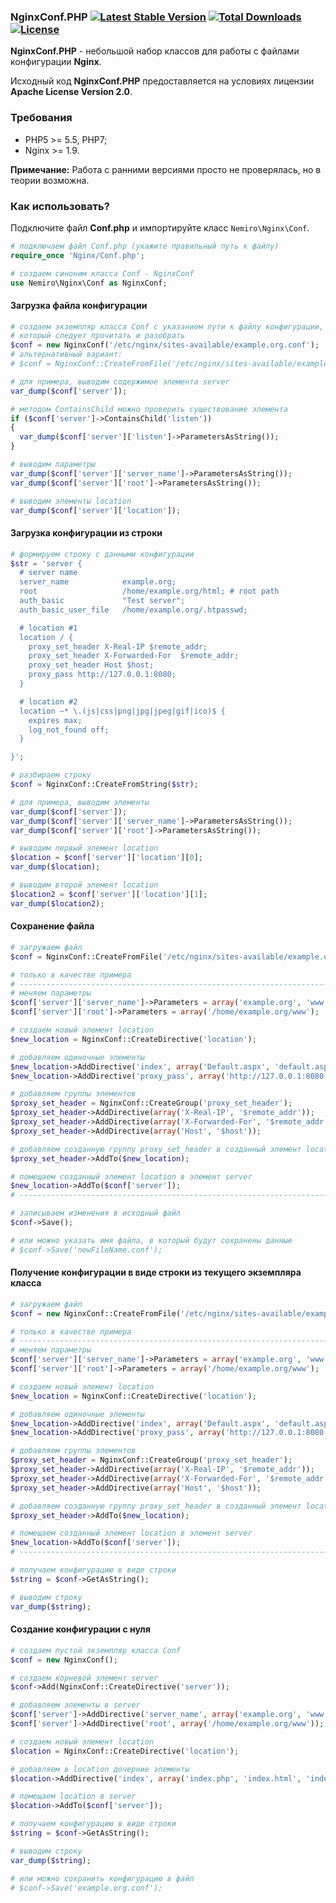 ### NginxConf.PHP [![Latest Stable Version](https://poser.pugx.org/aleksey.nemiro/nginxconf.php/v/stable)](https://packagist.org/packages/aleksey.nemiro/nginxconf.php) [![Total Downloads](https://poser.pugx.org/aleksey.nemiro/nginxconf.php/downloads)](https://packagist.org/packages/aleksey.nemiro/nginxconf.php) [![License](https://poser.pugx.org/aleksey.nemiro/nginxconf.php/license)](https://packagist.org/packages/aleksey.nemiro/nginxconf.php)

**NginxConf.PHP** - небольшой набор классов для работы с файлами конфигурации **Nginx**.

Исходный код **NginxConf.PHP** предоставляется на условиях лицензии **Apache License Version 2.0**.

### Требования

* PHP5 >= 5.5, PHP7;
* Nginx >= 1.9.

**Примечание:** Работа с ранними версиями просто не проверялась, но в теории возможна.

### Как использовать?

Подключите файл **Conf.php** и импортируйте класс ``Nemiro\Nginx\Conf``.

```PHP
# подключаем файл Conf.php (укажите правильный путь к файлу)
require_once 'Nginx/Conf.php';

# создаем синоним класса Conf - NginxConf
use Nemiro\Nginx\Conf as NginxConf;
```

#### Загрузка файла конфигурации

```PHP
# создаем экземпляр класса Conf с указанием пути к файлу конфигурации,
# который следует прочитать и разобрать
$conf = new NginxConf('/etc/nginx/sites-available/example.org.conf');
# альтернативный вариант:
# $conf = NginxConf::CreateFromFile('/etc/nginx/sites-available/example.org.conf');

# для примера, выводим содержимое элемента server
var_dump($conf['server']);

# методом ContainsChild можно проверить существование элемента
if ($conf['server']->ContainsChild('listen'))
{
  var_dump($conf['server']['listen']->ParametersAsString());
}

# выводим параметры
var_dump($conf['server']['server_name']->ParametersAsString());
var_dump($conf['server']['root']->ParametersAsString());

# выводим элементы location
var_dump($conf['server']['location']);
```

#### Загрузка конфигурации из строки

```PHP
# формируем строку с данными конфигурации
$str = 'server {
  # server name
  server_name            example.org;
  root                   /home/example.org/html; # root path
  auth_basic             "Test server";
  auth_basic_user_file   /home/example.org/.htpasswd;

  # location #1
  location / {
    proxy_set_header X-Real-IP $remote_addr;
    proxy_set_header X-Forwarded-For  $remote_addr;
    proxy_set_header Host $host;
    proxy_pass http://127.0.0.1:8080;
  }

  # location #2
  location ~* \.(js|css|png|jpg|jpeg|gif|ico)$ {
    expires max;
    log_not_found off;
  }

}';

# разбираем строку
$conf = NginxConf::CreateFromString($str);

# для примера, выводим элементы
var_dump($conf['server']);
var_dump($conf['server']['server_name']->ParametersAsString());
var_dump($conf['server']['root']->ParametersAsString());

# выводим первый элемент location
$location = $conf['server']['location'][0];
var_dump($location);

# выводим второй элемент location
$location2 = $conf['server']['location'][1];
var_dump($location2);
```

#### Сохранение файла

```PHP
# загружаем файл
$conf = NginxConf::CreateFromFile('/etc/nginx/sites-available/example.org.conf');

# только в качестве примера
# ---------------------------------------------------------------------------------------
# меняем параметры
$conf['server']['server_name']->Parameters = array('example.org', 'www.example.org');
$conf['server']['root']->Parameters = array('/home/example.org/www');

# создаем новый элемент location
$new_location = NginxConf::CreateDirective('location');

# добавляем одиночные элементы
$new_location->AddDirective('index', array('Default.aspx', 'default.aspx'));
$new_location->AddDirective('proxy_pass', array('http://127.0.0.1:8080'));

# добавляем группы элементов
$proxy_set_header = NginxConf::CreateGroup('proxy_set_header');
$proxy_set_header->AddDirective(array('X-Real-IP', '$remote_addr'));
$proxy_set_header->AddDirective(array('X-Forwarded-For', '$remote_addr'));
$proxy_set_header->AddDirective(array('Host', '$host'));

# добавляем созданную группу proxy_set_header в созданный элемент location 
$proxy_set_header->AddTo($new_location);

# помещаем созданный элемент location в элемент server
$new_location->AddTo($conf['server']);
# ---------------------------------------------------------------------------------------

# записываем изменения в исходный файл
$conf->Save();

# или можно указать имя файла, в который будут сохранены данные
# $conf->Save('newFileName.conf');
```

#### Получение конфигурации в виде строки из текущего экземпляра класса

```PHP
# загружаем файл
$conf = new NginxConf::CreateFromFile('/etc/nginx/sites-available/example.org.conf');

# только в качестве примера
# ---------------------------------------------------------------------------------------
# меняем параметры
$conf['server']['server_name']->Parameters = array('example.org', 'www.example.org');
$conf['server']['root']->Parameters = array('/home/example.org/www');

# создаем новый элемент location
$new_location = NginxConf::CreateDirective('location');

# добавляем одиночные элементы
$new_location->AddDirective('index', array('Default.aspx', 'default.aspx'));
$new_location->AddDirective('proxy_pass', array('http://127.0.0.1:8080'));

# добавляем группы элементов
$proxy_set_header = NginxConf::CreateGroup('proxy_set_header');
$proxy_set_header->AddDirective(array('X-Real-IP', '$remote_addr'));
$proxy_set_header->AddDirective(array('X-Forwarded-For', '$remote_addr'));
$proxy_set_header->AddDirective(array('Host', '$host'));

# добавляем созданную группу proxy_set_header в созданный элемент location 
$proxy_set_header->AddTo($new_location);

# помещаем созданный элемент location в элемент server
$new_location->AddTo($conf['server']);
# ---------------------------------------------------------------------------------------

# получаем конфигурацию в виде строки
$string = $conf->GetAsString();

# выводим строку
var_dump($string);
```

#### Создание конфигурации с нуля

```PHP
# создаем пустой экземпляр класса Conf
$conf = new NginxConf();

# создаем корневой элемент server
$conf->Add(NginxConf::CreateDirective('server'));

# добавляем элементы в server
$conf['server']->AddDirective('server_name', array('example.org', 'www.example.org'));
$conf['server']->AddDirective('root', array('/home/example.org/www'));

# создаем новый элемент location
$location = NginxConf::CreateDirective('location');

# добавляем в location дочерние элементы
$location->AddDirective('index', array('index.php', 'index.html', 'index.htm'));

# помещаем location в server
$location->AddTo($conf['server']);

# получаем конфигурацию в виде строки
$string = $conf->GetAsString();

# выводим строку
var_dump($string);

# или можно сохранить конфигурацию в файл
# $conf->Save('example.org.conf');
```